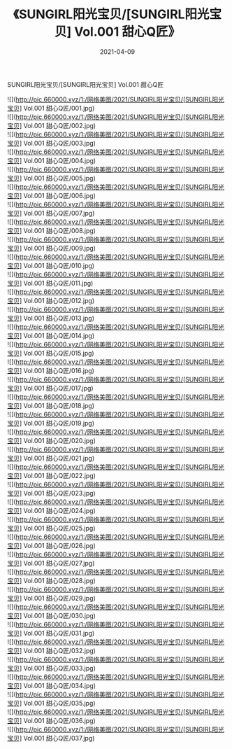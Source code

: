 ﻿---
layout: post
title:  《SUNGIRL阳光宝贝/[SUNGIRL阳光宝贝] Vol.001 甜心Q匠》
date:   2021-04-09
img: http://pic.660000.xyz/1:/网络美图/2021/SUNGIRL阳光宝贝/[SUNGIRL阳光宝贝] Vol.001 甜心Q匠/000.jpg
categories: [美女, 清纯, 唯美]
---

SUNGIRL阳光宝贝/[SUNGIRL阳光宝贝] Vol.001 甜心Q匠

 ![](http://pic.660000.xyz/1:/网络美图/2021/SUNGIRL阳光宝贝/[SUNGIRL阳光宝贝] Vol.001 甜心Q匠/001.jpg) <br>![](http://pic.660000.xyz/1:/网络美图/2021/SUNGIRL阳光宝贝/[SUNGIRL阳光宝贝] Vol.001 甜心Q匠/002.jpg) <br>![](http://pic.660000.xyz/1:/网络美图/2021/SUNGIRL阳光宝贝/[SUNGIRL阳光宝贝] Vol.001 甜心Q匠/003.jpg) <br>![](http://pic.660000.xyz/1:/网络美图/2021/SUNGIRL阳光宝贝/[SUNGIRL阳光宝贝] Vol.001 甜心Q匠/004.jpg) <br>![](http://pic.660000.xyz/1:/网络美图/2021/SUNGIRL阳光宝贝/[SUNGIRL阳光宝贝] Vol.001 甜心Q匠/005.jpg) <br>![](http://pic.660000.xyz/1:/网络美图/2021/SUNGIRL阳光宝贝/[SUNGIRL阳光宝贝] Vol.001 甜心Q匠/006.jpg) <br>![](http://pic.660000.xyz/1:/网络美图/2021/SUNGIRL阳光宝贝/[SUNGIRL阳光宝贝] Vol.001 甜心Q匠/007.jpg) <br>![](http://pic.660000.xyz/1:/网络美图/2021/SUNGIRL阳光宝贝/[SUNGIRL阳光宝贝] Vol.001 甜心Q匠/008.jpg) <br>![](http://pic.660000.xyz/1:/网络美图/2021/SUNGIRL阳光宝贝/[SUNGIRL阳光宝贝] Vol.001 甜心Q匠/009.jpg) <br>![](http://pic.660000.xyz/1:/网络美图/2021/SUNGIRL阳光宝贝/[SUNGIRL阳光宝贝] Vol.001 甜心Q匠/010.jpg) <br>![](http://pic.660000.xyz/1:/网络美图/2021/SUNGIRL阳光宝贝/[SUNGIRL阳光宝贝] Vol.001 甜心Q匠/011.jpg) <br>![](http://pic.660000.xyz/1:/网络美图/2021/SUNGIRL阳光宝贝/[SUNGIRL阳光宝贝] Vol.001 甜心Q匠/012.jpg) <br>![](http://pic.660000.xyz/1:/网络美图/2021/SUNGIRL阳光宝贝/[SUNGIRL阳光宝贝] Vol.001 甜心Q匠/013.jpg) <br>![](http://pic.660000.xyz/1:/网络美图/2021/SUNGIRL阳光宝贝/[SUNGIRL阳光宝贝] Vol.001 甜心Q匠/014.jpg) <br>![](http://pic.660000.xyz/1:/网络美图/2021/SUNGIRL阳光宝贝/[SUNGIRL阳光宝贝] Vol.001 甜心Q匠/015.jpg) <br>![](http://pic.660000.xyz/1:/网络美图/2021/SUNGIRL阳光宝贝/[SUNGIRL阳光宝贝] Vol.001 甜心Q匠/016.jpg) <br>![](http://pic.660000.xyz/1:/网络美图/2021/SUNGIRL阳光宝贝/[SUNGIRL阳光宝贝] Vol.001 甜心Q匠/017.jpg) <br>![](http://pic.660000.xyz/1:/网络美图/2021/SUNGIRL阳光宝贝/[SUNGIRL阳光宝贝] Vol.001 甜心Q匠/018.jpg) <br>![](http://pic.660000.xyz/1:/网络美图/2021/SUNGIRL阳光宝贝/[SUNGIRL阳光宝贝] Vol.001 甜心Q匠/019.jpg) <br>![](http://pic.660000.xyz/1:/网络美图/2021/SUNGIRL阳光宝贝/[SUNGIRL阳光宝贝] Vol.001 甜心Q匠/020.jpg) <br>![](http://pic.660000.xyz/1:/网络美图/2021/SUNGIRL阳光宝贝/[SUNGIRL阳光宝贝] Vol.001 甜心Q匠/021.jpg) <br>![](http://pic.660000.xyz/1:/网络美图/2021/SUNGIRL阳光宝贝/[SUNGIRL阳光宝贝] Vol.001 甜心Q匠/022.jpg) <br>![](http://pic.660000.xyz/1:/网络美图/2021/SUNGIRL阳光宝贝/[SUNGIRL阳光宝贝] Vol.001 甜心Q匠/023.jpg) <br>![](http://pic.660000.xyz/1:/网络美图/2021/SUNGIRL阳光宝贝/[SUNGIRL阳光宝贝] Vol.001 甜心Q匠/024.jpg) <br>![](http://pic.660000.xyz/1:/网络美图/2021/SUNGIRL阳光宝贝/[SUNGIRL阳光宝贝] Vol.001 甜心Q匠/025.jpg) <br>![](http://pic.660000.xyz/1:/网络美图/2021/SUNGIRL阳光宝贝/[SUNGIRL阳光宝贝] Vol.001 甜心Q匠/026.jpg) <br>![](http://pic.660000.xyz/1:/网络美图/2021/SUNGIRL阳光宝贝/[SUNGIRL阳光宝贝] Vol.001 甜心Q匠/027.jpg) <br>![](http://pic.660000.xyz/1:/网络美图/2021/SUNGIRL阳光宝贝/[SUNGIRL阳光宝贝] Vol.001 甜心Q匠/028.jpg) <br>![](http://pic.660000.xyz/1:/网络美图/2021/SUNGIRL阳光宝贝/[SUNGIRL阳光宝贝] Vol.001 甜心Q匠/029.jpg) <br>![](http://pic.660000.xyz/1:/网络美图/2021/SUNGIRL阳光宝贝/[SUNGIRL阳光宝贝] Vol.001 甜心Q匠/030.jpg) <br>![](http://pic.660000.xyz/1:/网络美图/2021/SUNGIRL阳光宝贝/[SUNGIRL阳光宝贝] Vol.001 甜心Q匠/031.jpg) <br>![](http://pic.660000.xyz/1:/网络美图/2021/SUNGIRL阳光宝贝/[SUNGIRL阳光宝贝] Vol.001 甜心Q匠/032.jpg) <br>![](http://pic.660000.xyz/1:/网络美图/2021/SUNGIRL阳光宝贝/[SUNGIRL阳光宝贝] Vol.001 甜心Q匠/033.jpg) <br>![](http://pic.660000.xyz/1:/网络美图/2021/SUNGIRL阳光宝贝/[SUNGIRL阳光宝贝] Vol.001 甜心Q匠/034.jpg) <br>![](http://pic.660000.xyz/1:/网络美图/2021/SUNGIRL阳光宝贝/[SUNGIRL阳光宝贝] Vol.001 甜心Q匠/035.jpg) <br>![](http://pic.660000.xyz/1:/网络美图/2021/SUNGIRL阳光宝贝/[SUNGIRL阳光宝贝] Vol.001 甜心Q匠/036.jpg) <br>![](http://pic.660000.xyz/1:/网络美图/2021/SUNGIRL阳光宝贝/[SUNGIRL阳光宝贝] Vol.001 甜心Q匠/037.jpg) <br>